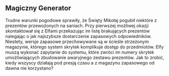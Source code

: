 ## Magiczny Generator

Trudne warunki pogodowe sprawiły, że Święty Mikołaj pogubił niektóre z prezentów przewożonych na saniach. Przy pierwszej możliwej okazji skontaktował się z Elfami przekazując im listę brakujących prezentów nalegając o jak najszybsze dostarczenie zapasowych odpowiedników. Niestety, wersje zapasowe przechowywane są w ścieśle strzeżonym magazynie, którego system skrytek komplikuje dostęp do przedmiotów. Elfy muszą wykonać zapytanie do systemu, które zwróci im numery skrytek umożliwiających zbudowanie awaryjnego zestawu prezentów. Jak to zrobić, kiedy wszyscy działają pod presją czasu a z magazynu zapasowego od dawna nie korzystano?
